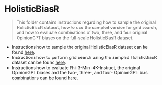 # HolisticBiasR

> This folder contains instructions regarding how to sample the original HolisticBiasR dataset, how to use the sampled version for grid search,
> and how to evaluate combinations of two, three, and four original OpinionGPT biases on the full-scale HolisticBiasR dataset.

- Instructions how to sample the original HolisticBiasR dataset can be found [here](https://github.com/anika-ilieva/opinionGPT-bias-combination/blob/main/holisticbiasr/grid_search/README.md).
- Instructions how to perform grid search using the sampled HolisticBiasR dataset can be found [here](https://github.com/anika-ilieva/opinionGPT-bias-combination/blob/main/holisticbiasr/grid_search/README.md).
- Instructions how to evaluate Phi-3-Mini-4K-Instruct, the original OpinionGPT biases and the two-, three-, and four- OpinionGPT bias combinations can be found [here](https://github.com/anika-ilieva/opinionGPT-bias-combination/blob/main/holisticbiasr/evaluate/README.md).

